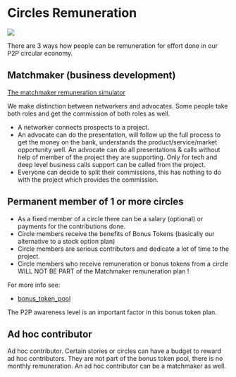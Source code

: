 
# Circles Remuneration

![](money.png)

There are 3 ways how people can be remuneration for effort done in our P2P circular economy.

## Matchmaker (business development)

[The matchmaker remuneration simulator](https://docs.google.com/spreadsheets/d/1UqqAsq-KREhRrxMBMPAMGL1IezabOGXVURtjGa04lDA/edit#gid=1207964356)

We make distinction between networkers and advocates. Some people take both roles and get the commission of both roles as well.

- A networker connects prospects to a project.
- An advocate can do the presentation, will follow up the full process to get the money on the bank, understands the product/service/market opportunity well. An advocate can do all presentations & calls without help of member of the project they are supporting. Only for tech and deep level business calls support can be called from the project.
- Everyone can decide to split their commissions, this has nothing to do with the project which provides the commission.


## Permanent member of 1 or more circles

- As a fixed member of a circle there can be a salary (optional) or payments for the contributions done.
- Circle members receive the benefits of Bonus Tokens (basically our alternative to a stock option plan)
- Circle members are serious contributors and dedicate a lot of time to the project.
- Circle members who receive remuneration or bonus tokens from a circle WILL NOT BE PART of the Matchmaker remuneration plan !

For more info see:

- [bonus_token_pool](bonus_token_pool.md)

The P2P awareness level is an important factor in this bonus token plan.


## Ad hoc contributor

Ad hoc contributor.
Certain stories or circles can have a budget to reward ad hoc contributors.
They are not part of the bonus token pool, there is no monthly remuneration.
An ad hoc contributor can be a matchmaker as well.


